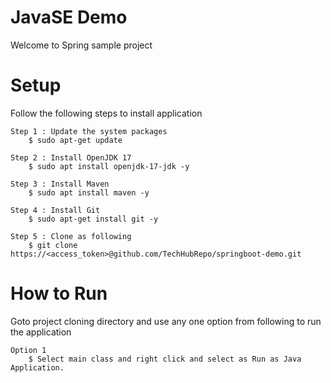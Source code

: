 # JavaSE Demo
Welcome to Spring sample project

# Setup
Follow the following steps to install application

	Step 1 : Update the system packages
		$ sudo apt-get update
		
	Step 2 : Install OpenJDK 17
		$ sudo apt install openjdk-17-jdk -y
		
	Step 3 : Install Maven
		$ sudo apt install maven -y
		
	Step 4 : Install Git
		$ sudo apt-get install git -y
		
	Step 5 : Clone as following
		$ git clone https://<access_token>@github.com/TechHubRepo/springboot-demo.git
	  
# How to Run
Goto project cloning directory and use any one option from following to run the application

	Option 1
		$ Select main class and right click and select as Run as Java Application.
